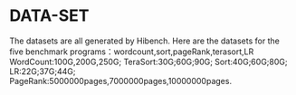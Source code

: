 # DATA-SET
The datasets are all generated by Hibench.
Here are the datasets for the five benchmark programs：wordcount,sort,pageRank,terasort,LR
WordCount:100G,200G,250G;
TeraSort:30G;60G;90G;
Sort:40G;60G;80G;
LR:22G;37G;44G;
PageRank:5000000pages,7000000pages,10000000pages.
